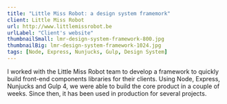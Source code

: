 ```yaml
---
title: "Little Miss Robot: a design system framemork"
client: Little Miss Robot
url: http://www.littlemissrobot.be
urlLabel: "Client's website"
thumbnailSmall: lmr-design-system-framework-800.jpg
thumbnailBig: lmr-design-system-framework-1024.jpg
tags: [Node, Express, Nunjucks, Gulp, Design System]
---
```


I worked with the Little Miss Robot team to develop a framework to quickly build front-end components libraries for their clients. Using Node, Express, Nunjucks and Gulp 4, we were able to build the core product in a couple of weeks. Since then, it has been used in production for several projects.
